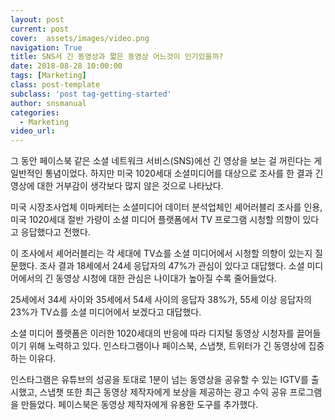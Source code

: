 ```yaml
---
layout: post
current: post
cover:  assets/images/video.png
navigation: True
title: SNS서 긴 동영상과 짧은 동영상 어느것이 인기있을까?
date: 2018-08-28 10:00:00
tags: [Marketing]
class: post-template
subclass: 'post tag-getting-started'
author: snsmanual
categories:
  - Marketing
video_url: 
---
```




그 동안 페이스북 같은 소셜 네트워크 서비스(SNS)에선 긴 영상을 보는 걸 꺼린다는 게 일반적인 통념이었다. 하지만 미국 1020세대 소셜미디어를 대상으로 조사를 한 결과 긴 영상에 대한 거부감이 생각보다 많지 않은 것으로 나타났다.

미국 시장조사업체 이마케터는 소셜미디어 데이터 분석업체인 셰어러블리 조사를 인용, 
미국 1020세대 절반 가량이 소셜 미디어 플랫폼에서 TV 프로그램 시청할 의향이 있다고 
응답했다고 전했다.

이 조사에서 셰어러블리는 각 세대에 TV쇼를 소셜 미디어에서 시청할 의향이 있는지 질문했다. 
조사 결과 18세에서 24세 응답자의 47%가 관심이 있다고 대답했다.
소셜 미디어에서의 긴 동영상 시청에 대한 관심은 나이대가 높아질 수록 줄어들었다.

25세에서 34세 사이와 35세에서 54세 사이의 응답자 38%가, 55세 이상 응답자의 23%가 TV쇼를 소셜 미디어에서 보겠다고 대답했다.

소셜 미디어 플랫폼은 이러한 1020세대의 반응에 따라 디지털 동영상 시청자를 끌어들이기 위해 노력하고 있다. 인스타그램이나 페이스북, 스냅챗, 트위터가 긴 동영상에 집중하는 이유다.

인스타그램은 유튜브의 성공을 토대로 1분이 넘는 동영상을 공유할 수 있는 IGTV를 출시했고, 스냅챗 또한 최근 동영상 제작자에게 보상을 제공하는 광고 수익 공유 프로그램을 만들었다. 페이스북은 동영상 제작자에게 유용한 도구를 추가했다.